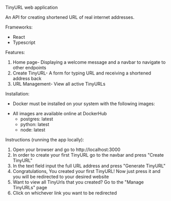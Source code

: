 TinyURL web application

An API for creating shortened URL of real internet addresses.

Frameworks:

- React
- Typescript

Features:

1. Home page- Displaying a welcome message and a navbar to navigate to other endpoints
2. Create TinyURL- A form for typing URL and receiving a shortened address back
3. URL Management- View all active TinyURLs

Installation:

- Docker must be installed on your system with the following images:

* All images are available online at DockerHub
  - postgres: latest
  - python: latest
  - node: latest

Instructions (running the app locally):

1. Open your browser and go to http://localhost:3000
2. In order to create your first TinyURL go to the navbar and press "Create TinyURL"
3. In the text field input the full URL address and press "Generate TinyURL"
4. Congratulations, You created your first TinyURL! Now just press it and you will be redirected to your desired website
5. Want to view all TinyUrls that you created? Go to the "Manage TinyURLs" page
6. Click on whichever link you want to be redirected
